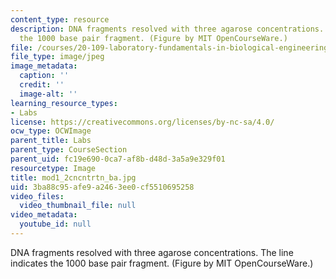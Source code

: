 ```yaml
---
content_type: resource
description: DNA fragments resolved with three agarose concentrations. The line indicates
  the 1000 base pair fragment. (Figure by MIT OpenCourseWare.)
file: /courses/20-109-laboratory-fundamentals-in-biological-engineering-fall-2007/3ba88c95afe9a2463ee0cf5510695258_mod1_2cncntrtn_ba.jpg
file_type: image/jpeg
image_metadata:
  caption: ''
  credit: ''
  image-alt: ''
learning_resource_types:
- Labs
license: https://creativecommons.org/licenses/by-nc-sa/4.0/
ocw_type: OCWImage
parent_title: Labs
parent_type: CourseSection
parent_uid: fc19e690-0ca7-af8b-d48d-3a5a9e329f01
resourcetype: Image
title: mod1_2cncntrtn_ba.jpg
uid: 3ba88c95-afe9-a246-3ee0-cf5510695258
video_files:
  video_thumbnail_file: null
video_metadata:
  youtube_id: null
---
```

DNA fragments resolved with three agarose concentrations. The line indicates the 1000 base pair fragment. (Figure by MIT OpenCourseWare.)